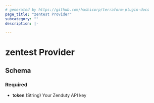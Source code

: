 ```yaml
---
# generated by https://github.com/hashicorp/terraform-plugin-docs
page_title: "zentest Provider"
subcategory: ""
description: |-
  
---
```


# zentest Provider





<!-- schema generated by tfplugindocs -->
## Schema

### Required

- **token** (String) Your Zenduty API key
